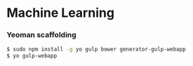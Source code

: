 # Machine Learning

### Yeoman scaffolding
```sh
$ sudo npm install -g yo gulp bower generator-gulp-webapp
$ yo gulp-webapp
```
